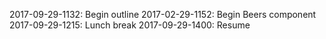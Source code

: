 2017-09-29-1132: Begin outline
2017-02-29-1152: Begin Beers component
2017-09-29-1215: Lunch break
2017-09-29-1400: Resume

